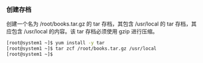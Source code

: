 ### 创建存档

创建一个名为 /root/books.tar.gz 的 tar 存档，其包含 /usr/local 的 tar 存档，其应包含 /usr/local 的内容。该 tar 存档必须使用 gzip 进行压缩。

```bash
[root@system1 ~]$ yum install -y tar
[root@system1 ~]$ tar zcf /root/books.tar.gz /usr/local 
[root@system1 ~]$ 
```

